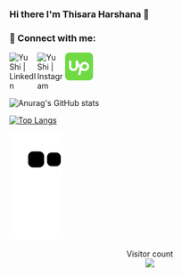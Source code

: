 ### Hi there I'm Thisara Harshana 👋

<!--
**TABEYWICKRAMA/TABEYWICKRAMA** is a ✨ _special_ ✨ repository because its `README.md` (this file) appears on your GitHub profile.

Here are some ideas to get you started:

- 🔭 I’m currently working on ...
- 🌱 I’m currently learning ...
- 👯 I’m looking to collaborate on ...
- 🤔 I’m looking for help with ...
- 💬 Ask me about ...
- 📫 How to reach me: ...
- 😄 Pronouns: ...
- ⚡ Fun fact: ...
-->
### 🤝 Connect with me:

<a href="https://www.linkedin.com/in/thisara-harshana-abeywickrama-b851961b4/"><img align="left" src="https://raw.githubusercontent.com/yushi1007/yushi1007/main/images/linkedin.svg" alt="Yu Shi | LinkedIn" width="50px"/></a>

<a href="https://www.facebook.com/thisaraharshana.abeywickrama.1/"><img align="left" src="https://cdn-icons-png.flaticon.com/512/124/124010.png" alt="Yu Shi | Instagram" width="50px"/></a>

<a href="https://www.upwork.com/"><img align="left" src="https://raw.githubusercontent.com/TABEYWICKRAMA/GitHub_Images/12511208945ec2cd343d16a301b9592f6f20754b/upwork-tile.svg" alt="Yu Shi | Instagram" width="50px"/></a>

</br>
</br>
</br>
</br>
<p align="left">
  <img src="https://github-readme-stats.vercel.app/api?username=TABEYWICKRAMA&show_icons=true&theme=radical" alt="Anurag's GitHub stats">
</p>


[![Top Langs](https://github-readme-stats.vercel.app/api/top-langs/?username=TABEYWICKRAMA&layout=compact)](https://github.com/TABEYWICKRAMA)

![Snake animation](https://github.com/TABEYWICKRAMA/TABEYWICKRAMA/blob/output/github-contribution-grid-snake.svg)


<p align="center"> 
  Visitor count<br>
<img src="https://profile-counter.glitch.me/TABEYWICKRAMA/count.svg" />
</p>










